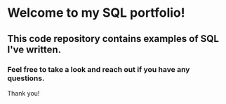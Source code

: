 # Welcome to my SQL portfolio! 
## This code repository contains examples of SQL I've written.
### Feel free to take a look and reach out if you have any questions.

Thank you!
